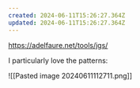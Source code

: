 ```yaml
---
created: 2024-06-11T15:26:27.364Z
updated: 2024-06-11T15:26:27.364Z
---
```

https://adelfaure.net/tools/jgs/

I particularly love the patterns:

![[Pasted image 20240611112711.png]]